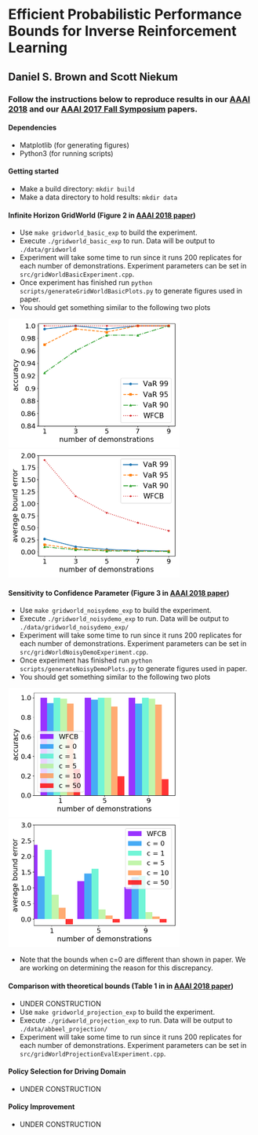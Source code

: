 # Efficient Probabilistic Performance Bounds for Inverse Reinforcement Learning
## Daniel S. Brown and Scott Niekum
### Follow the instructions below to reproduce results in our [AAAI 2018](https://arxiv.org/abs/1707.00724) and our [AAAI 2017 Fall Symposium](https://www.cs.utexas.edu/~dsbrown/pubs/Brown_AAAIFS17.pdf) papers.

 
  #### Dependencies
  - Matplotlib (for generating figures)
  - Python3 (for running scripts)
  
  #### Getting started
  - Make a build directory: `mkdir build`
  - Make a data directory to hold results: `mkdir data`
  
  #### Infinite Horizon GridWorld (Figure 2 in [AAAI 2018 paper](https://arxiv.org/abs/1707.00724))
  - Use `make gridworld_basic_exp` to build the experiment.
  - Execute `./gridworld_basic_exp` to run. Data will be output to `./data/gridworld`
  - Experiment will take some time to run since it runs 200 replicates for each number of demonstrations. Experiment parameters can be set in `src/gridWorldBasicExperiment.cpp`. 
  - Once experiment has finished run `python scripts/generateGridWorldBasicPlots.py` to generate figures used in paper.
  - You should get something similar to the following two plots

<div>
  <img src="figs/boundAccuracy.png" width="350">
  <img src="figs/boundError.png" width="350">
</div>
  
  
  #### Sensitivity to Confidence Parameter (Figure 3 in [AAAI 2018 paper](https://arxiv.org/abs/1707.00724))

  - Use `make gridworld_noisydemo_exp` to build the experiment.
  - Execute `./gridworld_noisydemo_exp` to run. Data will be output to `./data/gridworld_noisydemo_exp/`
  - Experiment will take some time to run since it runs 200 replicates for each number of demonstrations. Experiment parameters can be set in `src/gridWorldNoisyDemoExperiment.cpp`. 
  - Once experiment has finished run `python scripts/generateNoisyDemoPlots.py` to generate figures used in paper.
  - You should get something similar to the following two plots

<div>
  <img src="figs/noisydemo_accuracy_overAlpha.png" width="350">
  <img src="figs/noisydemo_bound_error_overAlpha.png" width="350">
</div>

   - Note that the bounds when c=0 are different than shown in paper. We are working on determining the reason for this discrepancy.
  
  
  #### Comparison with theoretical bounds (Table 1 in in [AAAI 2018 paper](https://arxiv.org/abs/1707.00724))
  - UNDER CONSTRUCTION
  - Use `make gridworld_projection_exp` to build the experiment.
  - Execute `./gridworld_projection_exp` to run. Data will be output to `./data/abbeel_projection/`
  - Experiment will take some time to run since it runs 200 replicates for each number of demonstrations. Experiment parameters can be set in `src/gridWorldProjectionEvalExperiment.cpp`. 
  <!---  - Once experiment has finished run `python scripts/generateProjectionEvalTable.py` to generate table used in paper. -->
  
  
  #### Policy Selection for Driving Domain
  - UNDER CONSTRUCTION
  
  #### Policy Improvement
  - UNDER CONSTRUCTION
    
  
  

